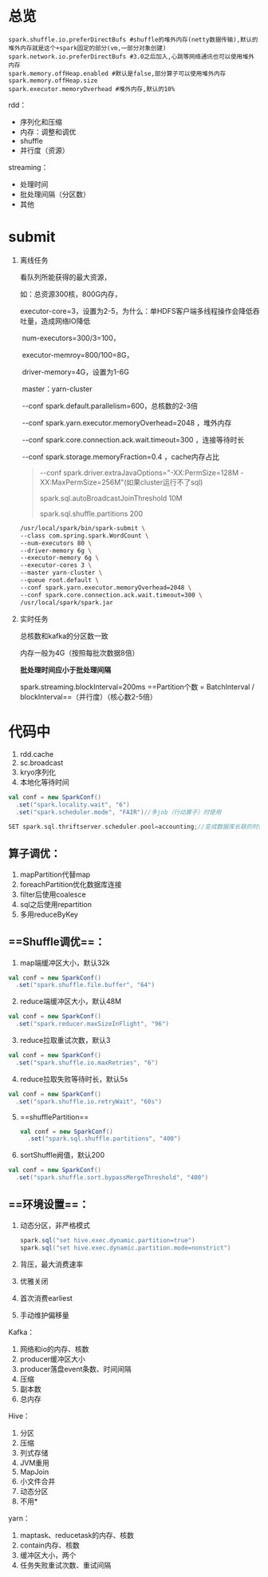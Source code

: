 # 总览

```shell
spark.shuffle.io.preferDirectBufs #shuffle的堆外内存(netty数据传输),默认的堆外内存就是这个+spark固定的部分(vm,一部分对象创建)
spark.network.io.preferDirectBufs #3.0之后加入,心跳等网络通讯也可以使用堆外内存
spark.memory.offHeap.enabled #默认是false,部分算子可以使用堆外内存
spark.memory.offHeap.size
spark.executor.memoryOverhead #堆外内存,默认的10%
```



rdd：

* 序列化和压缩
* 内存：调整和调优
* shuffle
* 并行度（资源）

streaming：

* 处理时间
* 批处理间隔（分区数）
* 其他

# submit

1. 离线任务

   看队列所能获得的最大资源，

   如：总资源300核，800G内存，

   ​	executor-core=3，设置为2-5，为什么：单HDFS客户端多线程操作会降低吞吐量，造成网络IO降低

   ​	num-executors=300/3=100，

   ​	executor-memroy=800/100=8G，

   ​	driver-memory=4G，设置为1-6G

   ​	master：yarn-cluster

   ​	--conf spark.default.parallelism=600，总核数的2-3倍

   ​	--conf spark.yarn.executor.memoryOverhead=2048 ，堆外内存

   ​	--conf spark.core.connection.ack.wait.timeout=300 ，连接等待时长

   ​	--conf spark.storage.memoryFraction=0.4 ，cache内存占比

   > --conf spark.driver.extraJavaOptions="-XX:PermSize=128M -XX:MaxPermSize=256M"(如果cluster运行不了sql)
   >
   > spark.sql.autoBroadcastJoinThreshold 10M
   >
   > spark.sql.shuffle.partitions  200  


   ```bash
   /usr/local/spark/bin/spark-submit \
   --class com.spring.spark.WordCount \
   --num-executors 80 \
   --driver-memory 6g \
   --executor-memory 6g \
   --executor-cores 3 \
   --master yarn-cluster \
   --queue root.default \
   --conf spark.yarn.executor.memoryOverhead=2048 \
   --conf spark.core.connection.ack.wait.timeout=300 \
   /usr/local/spark/spark.jar
   ```

   

2. 实时任务

   总核数和kafka的分区数一致

   内存一般为4G（按照每批次数据8倍）

   **批处理时间应小于批处理间隔**

   spark.streaming.blockInterval=200ms    ==Partition个数 = BatchInterval / blockInterval==（并行度）（核心数2-5倍）

# 代码中

1. rdd.cache
2. sc.broadcast
3. kryo序列化
4. 本地化等待时间

```scala
val conf = new SparkConf()
  .set("spark.locality.wait", "6")
  .set("spark.scheduler.mode", "FAIR")//多job（行动算子）时使用

SET spark.sql.thriftserver.scheduler.pool=accounting;//变成数据库长联的时候使用，hiveserver2
```

## 算子调优：

1. mapPartition代替map
2. foreachPartition优化数据库连接
3. filter后使用coalesce
4. sql之后使用repartition
5. 多用reduceByKey

## ==Shuffle调优==：

1. map端缓冲区大小，默认32k

```scala
val conf = new SparkConf()
  .set("spark.shuffle.file.buffer", "64")
```

2. reduce端缓冲区大小，默认48M

```scala
val conf = new SparkConf()
  .set("spark.reducer.maxSizeInFlight", "96")
```

3. reduce拉取重试次数，默认3

```scala
val conf = new SparkConf()
  .set("spark.shuffle.io.maxRetries", "6")
```

4. reduce拉取失败等待时长，默认5s

```scala
val conf = new SparkConf()
  .set("spark.shuffle.io.retryWait", "60s")
```

5. ==shufflePartition==

   ```scala
   val conf = new SparkConf()
     .set("spark.sql.shuffle.partitions", "400")
   ```

6. sortShuffle阙值，默认200

```scala
val conf = new SparkConf()
  .set("spark.shuffle.sort.bypassMergeThreshold", "400")
```

## ==环境设置==：

1. 动态分区，非严格模式

   ```scala
   spark.sql("set hive.exec.dynamic.partition=true")
   spark.sql("set hive.exec.dynamic.partition.mode=nonstrict")
   ```

2. 背压，最大消费速率

3. 优雅关闭

4. 首次消费earliest

5. 手动维护偏移量

Kafka：

1. 网络和io的内存、核数
2. producer缓冲区大小
3. producer落盘event条数、时间间隔
4. 压缩
5. 副本数
6. 总内存

Hive：

1. 分区
2. 压缩
3. 列式存储
4. JVM重用
5. MapJoin
6. 小文件合并
7. 动态分区
8. 不用*

yarn：

1. maptask、reducetask的内存、核数
2. contain内存、核数
3. 缓冲区大小，两个
4. 任务失败重试次数、重试间隔